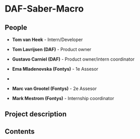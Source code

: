 # DAF-Saber-Macro

## People

- **Tom van Heek** - Intern/Developer

- **Tom Lavrijsen (DAF)** - Product owner
- **Gustavo Carniel (DAF)** - Product owner/intern coordinator
- **Ema Mladenovska (Fontys)** - 1e Assesor
-
- **Marc van Grootel (Fontys)** - 2e Assesor
- **Mark Mestrom (Fontys)** - Internship coordinator

## Project description

## Contents

